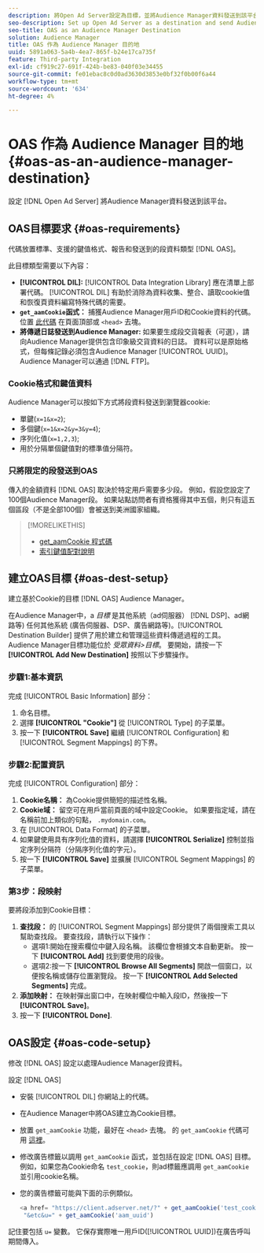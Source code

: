 ```yaml
---
description: 將Open Ad Server設定為目標，並將Audience Manager資料發送到該平台。
seo-description: Set up Open Ad Server as a destination and send Audience Manager data to that platform.
seo-title: OAS as an Audience Manager Destination
solution: Audience Manager
title: OAS 作為 Audience Manager 目的地
uuid: 5891a063-5a4b-4ea7-865f-b24e17ca735f
feature: Third-party Integration
exl-id: cf919c27-691f-424b-be83-040f03e34455
source-git-commit: fe01ebac8c0d0ad3630d3853e0bf32f0b00f6a44
workflow-type: tm+mt
source-wordcount: '634'
ht-degree: 4%

---
```


# OAS 作為 Audience Manager 目的地 {#oas-as-an-audience-manager-destination}

設定 [!DNL Open Ad Server] 將Audience Manager資料發送到該平台。

## OAS目標要求 {#oas-requirements}

代碼放置標準、支援的鍵值格式、報告和發送到的段資料類型 [!DNL OAS]。

<!-- aam-oas-requirements.xml -->

此目標類型需要以下內容：

* **[!UICONTROL DIL]:** [!UICONTROL Data Integration Library] 應在清單上部署代碼。 [!UICONTROL DIL] 有助於消除為資料收集、整合、讀取cookie值和恢復頁資料編寫特殊代碼的需要。
* **`get_aamCookie`函式：** 捕獲Audience Manager用戶ID和Cookie資料的代碼。 位置 [此代碼](../../features/destinations/get-aam-cookie-code.md) 在頁面頂部或 `<head>` 去塊。
* **將傳遞日誌發送到Audience Manager:** 如果要生成段交貨報表（可選），請向Audience Manager提供包含印象級交貨資料的日誌。 資料可以是原始格式，但每條記錄必須包含Audience Manager [!UICONTROL UUID]。 Audience Manager可以通過 [!DNL FTP]。

### Cookie格式和鍵值資料

Audience Manager可以按如下方式將段資料發送到瀏覽器cookie:

* 單鍵(`x=1&x=2`);
* 多個鍵(`x=1&x=2&y=3&y=4`);
* 序列化值(`x=1,2,3`);
* 用於分隔單個鍵值對的標準值分隔符。

### 只將限定的段發送到OAS

傳入的金額資料 [!DNL OAS] 取決於特定用戶需要多少段。 例如，假設您設定了100個Audience Manager段。 如果站點訪問者有資格獲得其中五個，則只有這五個區段（不是全部100個）會被送到美洲國家組織。

>[!MORELIKETHIS]
>
>* [get_aamCookie 程式碼](../../features/destinations/get-aam-cookie-code.md)
>* [索引鍵值配對說明](../../reference/key-value-pairs-explained.md)


## 建立OAS目標 {#oas-dest-setup}

建立基於Cookie的目標 [!DNL OAS] Audience Manager。

<!-- aam-oas-destination-setup.xml -->

在Audience Manager中，a *目標* 是其他系統（ad伺服器） [!DNL DSP]、ad網路等) 任何其他系統 (廣告伺服器、DSP、廣告網路等)。[!UICONTROL Destination Builder] 提供了用於建立和管理這些資料傳遞過程的工具。 Audience Manager目標功能位於 *受眾資料>目標*。 要開始，請按一下 **[!UICONTROL Add New Destination]** 按照以下步驟操作。

### 步驟1:基本資訊

完成 [!UICONTROL Basic Information] 部分：

1. 命名目標。
1. 選擇 **[!UICONTROL "Cookie"]** 從 [!UICONTROL Type] 的子菜單。
1. 按一下 **[!UICONTROL Save]** 繼續 [!UICONTROL Configuration] 和 [!UICONTROL Segment Mappings] 的下界。

### 步驟2:配置資訊

完成 [!UICONTROL Configuration] 部分：

1. **Cookie名稱：** 為Cookie提供簡短的描述性名稱。
1. **Cookie域：** 留空可在用戶當前頁面的域中設定Cookie。 如果要指定域，請在名稱前加上類似的句點， `.mydomain.com`。
1. 在 [!UICONTROL Data Format] 的子菜單。
1. 如果鍵使用具有序列化值的資料，請選擇 **[!UICONTROL Serialize]** 控制並指定序列分隔符（分隔序列化值的字元）。
1. 按一下 **[!UICONTROL Save]** 並擴展 [!UICONTROL Segment Mappings] 的子菜單。

### 第3步：段映射

要將段添加到Cookie目標：

1. **查找段：** 的 [!UICONTROL Segment Mappings] 部分提供了兩個搜索工具以幫助查找段。 要查找段，請執行以下操作：
   * 選項1:開始在搜索欄位中鍵入段名稱。 該欄位會根據文本自動更新。 按一下 **[!UICONTROL Add]** 找到要使用的段後。
   * 選項2:按一下 **[!UICONTROL Browse All Segments]** 開啟一個窗口，以便按名稱或儲存位置瀏覽段。 按一下 **[!UICONTROL Add Selected Segments]** 完成。
1. **添加映射：** 在映射彈出窗口中，在映射欄位中輸入段ID，然後按一下 **[!UICONTROL Save]**。
1. 按一下 **[!UICONTROL Done]**.

## OAS設定 {#oas-code-setup}

修改 [!DNL OAS] 設定以處理Audience Manager段資料。

<!-- aam-oas-code.xml -->

設定 [!DNL OAS]

* 安裝 [!UICONTROL DIL] 你網站上的代碼。
* 在Audience Manager中將OAS建立為Cookie目標。
* 放置 `get_aamCookie` 功能，最好在 `<head>` 去塊。 的 `get_aamCookie` 代碼可用 [這裡](../../features/destinations/get-aam-cookie-code.md)。
* 修改廣告標籤以調用 `get_aamCookie` 函式，並包括在設定 [!DNL OAS] 目標。 例如，如果您為Cookie命名 `test_cookie`，則ad標籤應調用 `get_aamCookie` 並引用cookie名稱。
* 您的廣告標籤可能與下面的示例類似。

   ```js
   <a href= "https://client.adserver.net/?" + get_aamCookie('test_cookie') +
    "&etc&u=" + get_aamCookie('aam_uuid')
   ```

記住要包括 `u=` 變數。 它保存實際唯一用戶ID([!UICONTROL UUID])在廣告呼叫期間傳入。
